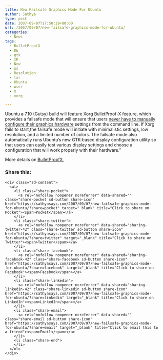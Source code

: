 ```yaml
---
title: New Failsafe Graphics Mode For Ubuntu
author: Sathya
type: post
date: 2007-09-07T17:50:29+00:00
url: /2007/09/07/new-failsafe-graphics-mode-for-ubuntu/
categories:
  - News
tags:
  - BulletProofX
  - DE
  - gtk
  - IM
  - New
  - os
  - Resolution
  - tar
  - Ubuntu
  - user
  - X
  - xorg

---
```

Ubuntu a 7.10 (Gutsy) build will feature Xorg BulletProof-X feature, which provides a failsafe mode that will ensure that users [never have to manually configure their graphics hardware][1] settings from the command line. If Xorg fails to start,the failsafe mode will initiate with minimalistic settings, low resolution, and a limited number of colors. The failsafe mode also automatically runs Ubuntu&#8217;s new GTK-based display configuration utility so that users can easily test various display settings and choose a configuration that will work properly with their hardware.&#8221;

More details on [BulletProofX ][2]

<div class="sharedaddy sd-sharing-enabled">
  <div class="robots-nocontent sd-block sd-social sd-social-icon-text sd-sharing">
    <h3 class="sd-title">
      Share this:
    </h3>
    
    <div class="sd-content">
      <ul>
        <li class="share-pocket">
          <a rel="nofollow noopener noreferrer" data-shared="" class="share-pocket sd-button share-icon" href="https://sathyasays.com/2007/09/07/new-failsafe-graphics-mode-for-ubuntu/?share=pocket" target="_blank" title="Click to share on Pocket"><span>Pocket</span></a>
        </li>
        <li class="share-twitter">
          <a rel="nofollow noopener noreferrer" data-shared="sharing-twitter-42" class="share-twitter sd-button share-icon" href="https://sathyasays.com/2007/09/07/new-failsafe-graphics-mode-for-ubuntu/?share=twitter" target="_blank" title="Click to share on Twitter"><span>Twitter</span></a>
        </li>
        <li class="share-facebook">
          <a rel="nofollow noopener noreferrer" data-shared="sharing-facebook-42" class="share-facebook sd-button share-icon" href="https://sathyasays.com/2007/09/07/new-failsafe-graphics-mode-for-ubuntu/?share=facebook" target="_blank" title="Click to share on Facebook"><span>Facebook</span></a>
        </li>
        <li class="share-linkedin">
          <a rel="nofollow noopener noreferrer" data-shared="sharing-linkedin-42" class="share-linkedin sd-button share-icon" href="https://sathyasays.com/2007/09/07/new-failsafe-graphics-mode-for-ubuntu/?share=linkedin" target="_blank" title="Click to share on LinkedIn"><span>LinkedIn</span></a>
        </li>
        <li class="share-email">
          <a rel="nofollow noopener noreferrer" data-shared="" class="share-email sd-button share-icon" href="https://sathyasays.com/2007/09/07/new-failsafe-graphics-mode-for-ubuntu/?share=email" target="_blank" title="Click to email this to a friend"><span>Email</span></a>
        </li>
        <li class="share-end">
        </li>
      </ul>
    </div>
  </div>
</div>

 [1]: http://people.ubuntu.com/%7Ebryce/BulletProofX/
 [2]: http://people.ubuntu.com/~bryce/BulletProofX/